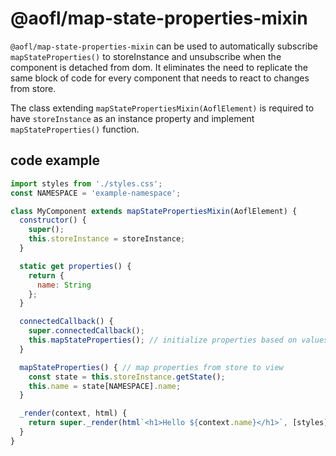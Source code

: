 # @aofl/map-state-properties-mixin

`@aofl/map-state-properties-mixin` can be used to automatically subscribe `mapStateProperties()` to storeInstance and unsubscribe when the component is detached from dom. It eliminates the need to replicate the same block of code for every component that needs to react to changes from store.

The class extending `mapStatePropertiesMixin(AoflElement)` is required to have `storeInstance` as an instance property and implement `mapStateProperties()` function.


## code example
```javascript
import styles from './styles.css';
const NAMESPACE = 'example-namespace';

class MyComponent extends mapStatePropertiesMixin(AoflElement) {
  constructor() {
    super();
    this.storeInstance = storeInstance;
  }

  static get properties() {
    return {
      name: String
    };
  }

  connectedCallback() {
    super.connectedCallback();
    this.mapStateProperties(); // initialize properties based on values in store
  }

  mapStateProperties() { // map properties from store to view
    const state = this.storeInstance.getState();
    this.name = state[NAMESPACE].name;
  }

  _render(context, html) {
    return super._render(html`<h1>Hello ${context.name}</h1>`, [styles])
  }
}

```
